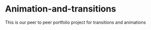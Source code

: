 # Animation-and-transitions
This is our peer to peer portfolio project for transitions and animations

